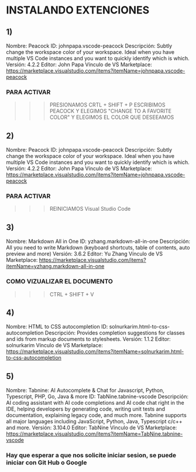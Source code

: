 # INSTALANDO EXTENCIONES
## **1)**
Nombre: Peacock
ID: johnpapa.vscode-peacock
Descripción: Subtly change the workspace color of your workspace. Ideal when you have multiple VS Code instances and you want to quickly identify which is which.
Versión: 4.2.2
Editor: John Papa
Vínculo de VS Marketplace: https://marketplace.visualstudio.com/items?itemName=johnpapa.vscode-peacock

### PARA ACTIVAR
>>>PRESIONAMOS CRTL + SHIFT + P
>>>ESCRIBIMOS PEACOCK Y ELEGIMOS "CHANGE TO A FAVORITE COLOR"
>>>Y ELEGIMOS EL COLOR QUE DESEEAMOS 

## **2)**
Nombre: Peacock
ID: johnpapa.vscode-peacock
Descripción: Subtly change the workspace color of your workspace. Ideal when you have multiple VS Code instances and you want to quickly identify which is which.
Versión: 4.2.2
Editor: John Papa
Vínculo de VS Marketplace: https://marketplace.visualstudio.com/items?itemName=johnpapa.vscode-peacock

### PARA ACTIVAR 

>>>REINICIAMOS Visual Studio Code

## **3)**
Nombre: Markdown All in One
ID: yzhang.markdown-all-in-one
Descripción: All you need to write Markdown (keyboard shortcuts, table of contents, auto preview and more)
Versión: 3.6.2
Editor: Yu Zhang
Vínculo de VS Marketplace: https://marketplace.visualstudio.com/items?itemName=yzhang.markdown-all-in-one

### COMO VIZUALIZAR EL DOCUMENTO
>>> CTRL + SHIFT + V

## **4)**
Nombre: HTML to CSS autocompletion
ID: solnurkarim.html-to-css-autocompletion
Descripción: Provides completion suggestions for classes and ids from markup documents to stylesheets.
Versión: 1.1.2
Editor: solnurkarim
Vínculo de VS Marketplace: https://marketplace.visualstudio.com/items?itemName=solnurkarim.html-to-css-autocompletion

## **5)**
Nombre: Tabnine: AI Autocomplete & Chat for Javascript, Python, Typescript, PHP, Go, Java & more
ID: TabNine.tabnine-vscode
Descripción: AI coding assistant with AI code completions and AI code chat right in the IDE, helping developers by generating code, writing unit tests and documentation, explaining legacy code, and much more. Tabnine supports all major languages including JavaScript, Python, Java, Typescript c/c++ and more.
Versión: 3.104.0
Editor: TabNine
Vínculo de VS Marketplace: https://marketplace.visualstudio.com/items?itemName=TabNine.tabnine-vscode

### Hay que esperar a que nos solicite iniciar sesion, se puede iniciar con Git Hub o Google